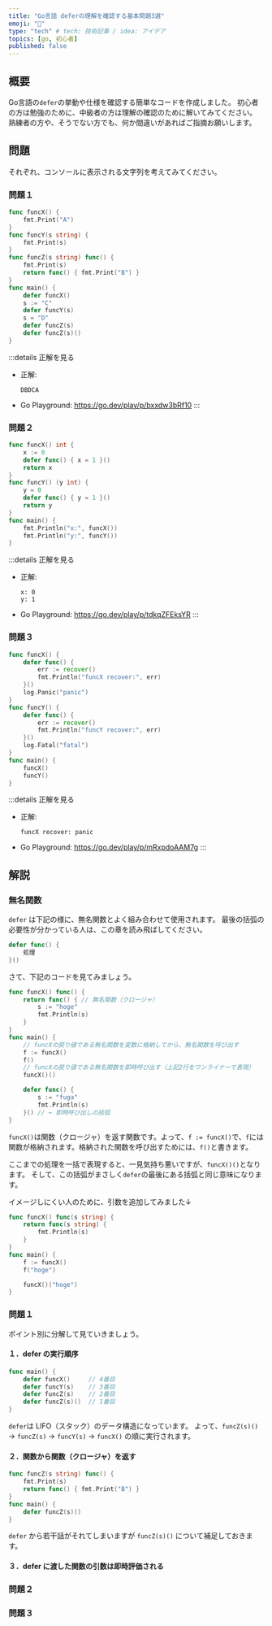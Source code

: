 ```yaml
---
title: "Go言語 deferの理解を確認する基本問題3選"
emoji: "🚀"
type: "tech" # tech: 技術記事 / idea: アイデア
topics: [go, 初心者]
published: false
---
```


## 概要
Go言語の`defer`の挙動や仕様を確認する簡単なコードを作成しました。
初心者の方は勉強のために、中級者の方は理解の確認のために解いてみてください。
熟練者の方や、そうでない方でも、何か間違いがあればご指摘お願いします。

## 問題
それぞれ、コンソールに表示される文字列を考えてみてください。
### 問題１

```go
func funcX() {
	fmt.Print("A")
}
func funcY(s string) {
	fmt.Print(s)
}
func funcZ(s string) func() {
	fmt.Print(s)
	return func() { fmt.Print("B") }
}
func main() {
	defer funcX()
	s := "C"
	defer funcY(s)
	s = "D"
	defer funcZ(s)
	defer funcZ(s)()
}
```

:::details 正解を見る
* 正解:
	```
	DBDCA
	```
* Go Playground: https://go.dev/play/p/bxxdw3bRf10
:::

### 問題２
```go
func funcX() int {
	x := 0
	defer func() { x = 1 }()
	return x
}
func funcY() (y int) {
	y = 0
	defer func() { y = 1 }()
	return y
}
func main() {
	fmt.Println("x:", funcX())
	fmt.Println("y:", funcY())
}
```
:::details 正解を見る
* 正解:
	```
	x: 0
	y: 1
	```
* Go Playground: https://go.dev/play/p/tdkqZFEksYR
:::

### 問題３
```go
func funcX() {
	defer func() {
		err := recover()
		fmt.Println("funcX recover:", err)
	}()
	log.Panic("panic")
}
func funcY() {
	defer func() {
		err := recover()
		fmt.Println("funcY recover:", err)
	}()
	log.Fatal("fatal")
}
func main() {
	funcX()
	funcY()
}
```
:::details 正解を見る
* 正解:
	```
	funcX recover: panic
	```
* Go Playground: https://go.dev/play/p/mRxpdoAAM7g
:::

## 解説
### 無名関数
`defer` は下記の様に、無名関数とよく組み合わせて使用されます。
最後の括弧の必要性が分かっている人は、この章を読み飛ばしてください。
```go
defer func() {
	処理
}()
```

さて、下記のコードを見てみましょう。
```go
func funcX() func() {
	return func() { // 無名関数（クロージャ）
		s := "hoge"
		fmt.Println(s)
	}
}
func main() {
	// funcXの戻り値である無名関数を変数に格納してから、無名関数を呼び出す
	f := funcX()
	f()
	// funcXの戻り値である無名関数を即時呼び出す（上記2行をワンライナーで表現）
	funcX()()

	defer func() {
		s := "fuga"
		fmt.Println(s)
	}() // ← 即時呼び出しの括弧
}
```
`funcX()`は関数（クロージャ）を返す関数です。よって、`f := funcX()`で、`f`には関数が格納されます。格納された関数を呼び出すためには、`f()`と書きます。

ここまでの処理を一括で表現すると、一見気持ち悪いですが、`funcX()()`となります。
そして、この括弧がまさしく`defer`の最後にある括弧と同じ意味になります。

イメージしにくい人のために、引数を追加してみました↓

```go
func funcX() func(s string) {
	return func(s string) {
		fmt.Println(s)
	}
}
func main() {
	f := funcX()
	f("hoge")

	funcX()("hoge")
}
```


### 問題１
ポイント別に分解して見ていきましょう。
#### １．defer の実行順序
```go
func main() {
	defer funcX()	  // 4番目
	defer funcY(s)	  // 3番目
	defer funcZ(s)	  // 2番目
	defer funcZ(s)()  // 1番目
}
```
`defer`は LIFO（スタック）のデータ構造になっています。
よって、`funcZ(s)()` → `funcZ(s)` → `funcY(s)` → `funcX()` の順に実行されます。

#### ２．関数から関数（クロージャ）を返す
```go
func funcZ(s string) func() {
	fmt.Print(s)
	return func() { fmt.Print("B") }
}
func main() {
	defer funcZ(s)()
}
```
`defer` から若干話がそれてしまいますが `funcZ(s)()` について補足しておきます。


#### ３．defer に渡した関数の引数は即時評価される

### 問題２
### 問題３